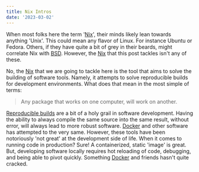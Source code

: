 ```yaml
---
title: Nix Intros
date: '2023-03-02'
---
```


When most folks here the term '[Nix][nix]',
their minds likely lean towards anything 'Unix'.
This could mean any flavor of Linux.
For instance Ubuntu or Fedora.
Others, if they have quite a bit of grey in their beards,
might correlate Nix with [BSD][bsd].
However, the [Nix][nix] that this post tackles isn't any of these.

No, the [Nix][nix] that we are going to tackle here is the
tool that aims to solve the building of software tools.
Namely, it attempts to solve reproducible builds for development environments.
What does that mean in the most simple of terms:

> Any package that works on one computer, will work on another.

[Reproducible builds][rbd] are a bit of a holy grail in software development.
Having the ability to always compile the same source into the same result,
without error, will always lead to more robust software.
[Docker][dck] and other software has attempted to the very same.
However, these tools have been notoriously 'not great' at the development side of life.
When it comes to running code in production?
Sure! A containerized, static 'image' is great.
But, developing software locally requires hot reloading of code,
debugging, and being able to pivot quickly.
Something [Docker][dck] and friends hasn't quite cracked.

[nix]: https://nixos.org/
[bsd]: https://docs.freebsd.org/en/articles/explaining-bsd/
[rbd]: https://reproducible-builds.org/
[dck]: https://www.docker.com/
